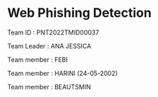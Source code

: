 # Web Phishing Detection

Team ID : PNT2022TMID00037

Team Leader : ANA JESSICA

Team member : FEBI

Team member : HARINI (24-05-2002)

Team member : BEAUTSMIN

